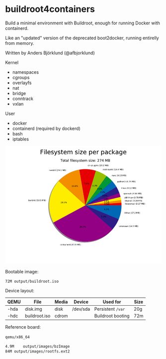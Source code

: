 buildroot4containers
====================

Build a minimal environment with Buildroot, enough for running Docker with containerd.

Like an "updated" version of the deprecated boot2docker, running entirelly from memory.

Written by Anders Björklund (@afbjorklund)


Kernel
* namespaces
* cgroups
* overlayfs
* nat
* bridge
* conntrack
* vxlan

User
* docker
* containerd (required by dockerd)
* bash
* iptables


![graph size](graph-size.png)

Bootable image:

```
72M	output/buildroot.iso
```

Device layout:

| QEMU | File          | Media | Device   | Used for          | Size |
| ---- | ------------- | ----- | -------- | ----------------- | ---- |
| -hda | disk.img      | disk  | /dev/sda | Persistent `/var` |  20g |
| -hdc | buildroot.iso | cdrom |          | Buildroot booting |  72m |

Reference board:

`qemu/x86_64`

```
4.9M	output/images/bzImage
84M	output/images/rootfs.ext2
```

